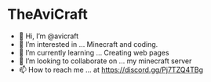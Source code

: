# TheAviCraft
- 👋 Hi, I’m @avicraft
- 👀 I’m interested in ... Minecraft and coding.
- 🌱 I’m currently learning ... Creating web pages
- 💞️ I’m looking to collaborate on ... my minecraft server 
- 📫 How to reach me ... at https://discord.gg/Pj7TZQ4TBg

